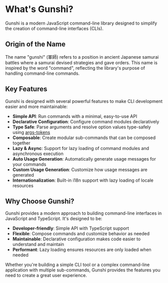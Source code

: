 # What's Gunshi?

Gunshi is a modern JavaScript command-line library designed to simplify the creation of command-line interfaces (CLIs).

## Origin of the Name

The name "gunshi" (軍師) refers to a position in ancient Japanese samurai battles where a samurai devised strategies and gave orders. This name is inspired by the word "command", reflecting the library's purpose of handling command-line commands.

## Key Features

Gunshi is designed with several powerful features to make CLI development easier and more maintainable:

- **Simple API**: Run commands with a minimal, easy-to-use API
- **Declarative Configuration**: Configure command modules declaratively
- **Type Safe**: Parse arguments and resolve option values type-safely using [args-tokens](https://github.com/kazupon/args-tokens)
- **Composable**: Create modular sub-commands that can be composed together
- **Lazy & Async**: Support for lazy loading of command modules and asynchronous execution
- **Auto Usage Generation**: Automatically generate usage messages for your commands
- **Custom Usage Generation**: Customize how usage messages are generated
- **Internationalization**: Built-in i18n support with lazy loading of locale resources

## Why Choose Gunshi?

Gunshi provides a modern approach to building command-line interfaces in JavaScript and TypeScript. It's designed to be:

- **Developer-friendly**: Simple API with TypeScript support
- **Flexible**: Compose commands and customize behavior as needed
- **Maintainable**: Declarative configuration makes code easier to understand and maintain
- **Performant**: Lazy loading ensures resources are only loaded when needed

Whether you're building a simple CLI tool or a complex command-line application with multiple sub-commands, Gunshi provides the features you need to create a great user experience.

